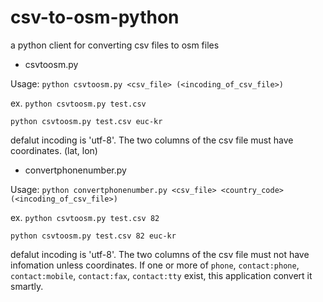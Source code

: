 # csv-to-osm-python
a python client for converting csv files to osm files

* csvtoosm.py

Usage: `python csvtoosm.py <csv_file> (<incoding_of_csv_file>)`

ex. `python csvtoosm.py test.csv`

`python csvtoosm.py test.csv euc-kr`

defalut incoding is 'utf-8'. The two columns of the csv file must have coordinates. (lat, lon)

* convertphonenumber.py

Usage: `python convertphonenumber.py <csv_file> <country_code> (<incoding_of_csv_file>)`

ex. `python csvtoosm.py test.csv 82`

`python csvtoosm.py test.csv 82 euc-kr`

defalut incoding is 'utf-8'. The two columns of the csv file must not have infomation unless coordinates.
If one or more of `phone`, `contact:phone`, `contact:mobile`, `contact:fax`, `contact:tty` exist, this application convert it smartly.
